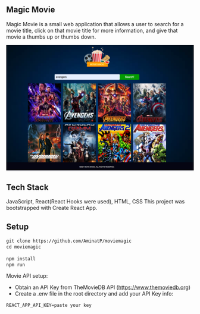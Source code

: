 ## Magic Movie

Magic Movie is a small web application that allows a user to search for a movie title, click on that movie title for more information, and give that movie a thumbs up or thumbs down.

![](src/images/mm.png)

## Tech Stack

JavaScript, React(React Hooks were used), HTML, CSS
This project was bootstrapped with Create React App.
## Setup

```
git clone https://github.com/AminatP/moviemagic
cd moviemagic

npm install
npm run
```
Movie API setup:

- Obtain an API Key from TheMovieDB API (https://www.themoviedb.org)
- Create a .env file in the root directory and add your API Key info:

```
REACT_APP_API_KEY=paste your key

```
